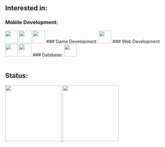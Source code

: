 ## Interested in:

### Mobile Development:
<div class="imgs-display" style="display:row">
<img loading="lazy" src="https://cdn.jsdelivr.net/gh/devicons/devicon@latest/icons/dart/dart-original.svg" width="40" height="auto"/>
<img loading="lazy" src="https://cdn.jsdelivr.net/gh/devicons/devicon@latest/icons/flutter/flutter-original.svg" width="40" height="auto"/>
<img loading="lazy" src="https://cdn.jsdelivr.net/gh/devicons/devicon@latest/icons/swift/swift-original.svg" width="40" height="auto"/>
### Game Development:
<img loading="lazy" src="https://cdn.jsdelivr.net/gh/devicons/devicon@latest/icons/csharp/csharp-original.svg" width="40" height="auto"/>
### Web Development
<img loading="lazy" src="https://cdn.jsdelivr.net/gh/devicons/devicon@latest/icons/python/python-original.svg" width="40" height="auto" />
<img loading="lazy" src="https://cdn.jsdelivr.net/gh/devicons/devicon@latest/icons/flask/flask-original.svg" width="40" height="auto" />
### Database:
<img loading="lazy" src="https://cdn.jsdelivr.net/gh/devicons/devicon@latest/icons/mysql/mysql-original.svg" width="40" height="auto" />

</div>
</br>

## Status:
<div>
<a href="https://github.com/thliasc">
<img loading="lazy" height="180em" src="https://github-readme-stats.vercel.app/api/top-langs/?username=thliasc&layout=compact&langs_count=7&theme=dracula"/>
<img loading="lazy" height="180em" src="https://github-readme-stats.vercel.app/api?username=thliasc&show_icons=true&theme=dracula&include_all_commits=true&count_private=true"/>
</div>
